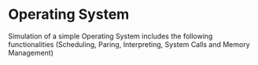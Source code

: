 # Operating System
Simulation of a simple Operating System includes the following
functionalities (Scheduling, Paring, Interpreting, System Calls and
Memory Management)
